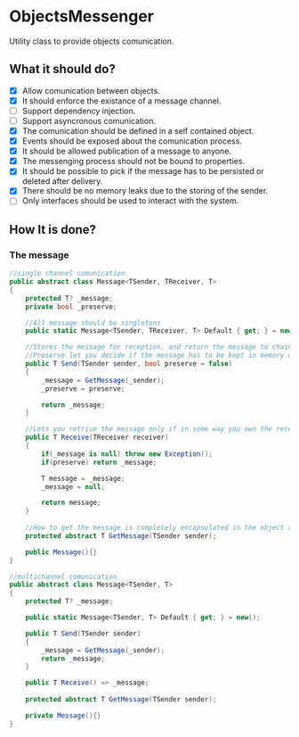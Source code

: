 # ObjectsMessenger
Utility class to provide objects comunication.

## What it should do?
- [x] Allow comunication between objects.
- [x] It should enforce the existance of a message channel. 
- [ ] Support dependency injection.
- [ ] Support asyncronous comunication. 
- [x] The comunication should be defined in a self contained object. 
- [x] Events should be exposed about the comunication process.
- [x] It should be allowed publication of a message to anyone. 
- [x] The messenging process should not be bound to properties. 
- [x] It should be possible to pick if the message has to be persisted or deleted after delivery. 
- [x] There should be no memory leaks due to the storing of the sender. 
- [ ] Only interfaces should be used to interact with the system. 
 
## How It is done?

### The message
```csharp
//single channel cumunication
public abstract class Message<TSender, TReceiver, T>
{
	protected T? _message;
	private bool _preserve;

	//All message should be singletons
	public static Message<TSender, TReceiver, T> Default { get; } = new();

	//Stores the message for reception, and return the message to chain calls easyly
	//Preserve let you decide if the message has to be kept in memory once received
	public T Send(TSender sender, bool preserve = false) 
	{
		_message = GetMessage(_sender);
		_preserve = preserve;

		return _message;
	}

	//Lets you retrive the message only if in some way you own the receiver enforcing the comunication
	public T Receive(TReceiver receiver) 
	{
		if(_message is null) throw new Exception();
		if(preserve) return _message;

		T message = _message;
		_message = null;

		return message;
	}
	
	//How to get the message is completely encapsulated in the object and no need to implement it inside the sender
	protected abstract T GetMessage(TSender sender);

	public Message(){}
}

//multichannel comunication
public abstract class Message<TSender, T>
{
	protected T? _message;

	public static Message<TSender, T> Default { get; } = new();

	public T Send(TSender sender) 
	{
		_message = GetMessage(_sender);
		return _message;
	}

	public T Receive() => _message;
	
	protected abstract T GetMessage(TSender sender);

	private Message(){}
}

```